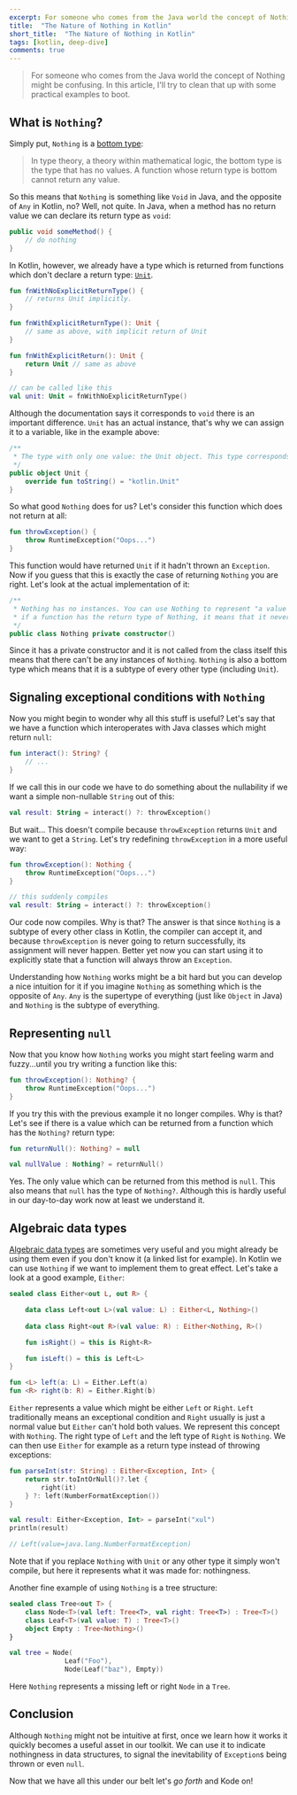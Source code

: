 ```yaml
---
excerpt: For someone who comes from the Java world the concept of Nothing might be confusing. In this article, I'll try to clean that up with some practical examples to boot.
title:  "The Nature of Nothing in Kotlin"
short_title:  "The Nature of Nothing in Kotlin"
tags: [kotlin, deep-dive]
comments: true
---
```


> For someone who comes from the Java world the concept of Nothing might be confusing. In this article, I'll try to clean that up with some practical examples to boot.

## What is `Nothing`?

Simply put, `Nothing` is a [bottom type](https://en.wikipedia.org/wiki/Bottom_type):

> In type theory, a theory within mathematical logic, the bottom type is the type that has no values.
> A function whose return type is bottom cannot return any value.

So this means that `Nothing` is something like `Void` in Java, and the opposite of `Any` in Kotlin, no?
Well, not quite. In Java, when a method has no return value we can declare its return type as `void`:

```java
public void someMethod() {
    // do nothing
}
```

In Kotlin, however, we already have a type which is returned from functions which don't declare a return type: [`Unit`](https://kotlinlang.org/docs/reference/functions.html#unit-returning-functions).

```kotlin
fun fnWithNoExplicitReturnType() {
    // returns Unit implicitly.
}

fun fnWithExplicitReturnType(): Unit {
    // same as above, with implicit return of Unit
}

fun fnWithExplicitReturn(): Unit {
    return Unit // same as above
}

// can be called like this
val unit: Unit = fnWithNoExplicitReturnType()
```

Although the documentation says it corresponds to `void` there is an important difference.
`Unit` has an actual instance, that's why we can assign it to a variable, like in the example above:

```kotlin
/**
 * The type with only one value: the Unit object. This type corresponds to the `void` type in Java.
 */
public object Unit {
    override fun toString() = "kotlin.Unit"
}
```

So what good `Nothing` does for us? Let's consider this function which does not return at all:

```kotlin
fun throwException() {
    throw RuntimeException("Oops...")
}  
```

This function would have returned `Unit` if it hadn't thrown an `Exception`. Now if you guess that this is exactly the
case of returning `Nothing` you are right. Let's look at the actual implementation of it:

```kotlin
/**
 * Nothing has no instances. You can use Nothing to represent "a value that never exists": for example,
 * if a function has the return type of Nothing, it means that it never returns (always throws an exception).
 */
public class Nothing private constructor()
```

Since it has a private constructor and it is not called from the class itself this means that there can't be any
instances of `Nothing`. `Nothing` is also a bottom type which means that it is a subtype of every other type (including `Unit`).

## Signaling exceptional conditions with `Nothing`

Now you might begin to wonder why all this stuff is useful? Let's say that we have a function which interoperates with Java
classes which might return `null`:

```kotlin
fun interact(): String? {
    // ...
}
```

If we call this in our code we have to do something about the nullability if we want a simple non-nullable `String`
out of this:

```kotlin
val result: String = interact() ?: throwException()
```

But wait... This doesn't compile because `throwException` returns `Unit` and we want to get a `String`. Let's try redefining
`throwException` in a more useful way:

```kotlin
fun throwException(): Nothing {
    throw RuntimeException("Oops...")
}

// this suddenly compiles
val result: String = interact() ?: throwException()
```

Our code now compiles. Why is that? The answer is that since `Nothing` is a subtype of every other class in Kotlin,
the compiler can accept it, and because `throwException` is never going to return successfully, its assignment will never
happen. Better yet now you can start using it to explicitly state that a function
will always throw an `Exception`.

Understanding how `Nothing` works might be a bit hard but you can develop a nice intuition for it if you imagine `Nothing`
as something which is the opposite of `Any`. `Any` is the supertype of everything (just like `Object` in Java) and `Nothing`
is the subtype of everything.

## Representing `null`

Now that you know how `Nothing` works you might start feeling warm and fuzzy...until you try writing a function like this:

```kotlin
fun throwException(): Nothing? {
    throw RuntimeException("Oops...")
}
```

If you try this with the previous example it no longer compiles. Why is that? Let's see if there is a value which can be
returned from a function which has the `Nothing?` return type:

```kotlin
fun returnNull(): Nothing? = null

val nullValue : Nothing? = returnNull()
```

Yes. The only value which can be returned from this method is `null`. This also means that `null` has the type of `Nothing?`. 
Although this is hardly useful in our day-to-day work now at least we understand it.

## Algebraic data types

[Algebraic data types](https://en.wikipedia.org/wiki/Algebraic_data_type) are sometimes very useful and you might
already be using them even if you don't know it (a linked list for example). In Kotlin we can use `Nothing` if we
want to implement them to great effect. Let's take a look at a good example, `Either`:

```kotlin
sealed class Either<out L, out R> {

    data class Left<out L>(val value: L) : Either<L, Nothing>()
    
    data class Right<out R>(val value: R) : Either<Nothing, R>()

    fun isRight() = this is Right<R>

    fun isLeft() = this is Left<L>
}

fun <L> left(a: L) = Either.Left(a)
fun <R> right(b: R) = Either.Right(b)
```

`Either` represents a value which might be either `Left` or `Right`. `Left` traditionally means an exceptional condition
and `Right` usually is just a normal value but `Either` can't hold both values. We represent this concept with `Nothing`.
The right type of `Left` and the left type of `Right` is `Nothing`. 
We can then use `Either` for example as a return type instead of throwing exceptions:

```kotlin
fun parseInt(str: String) : Either<Exception, Int> {
    return str.toIntOrNull()?.let {
        right(it)
    } ?: left(NumberFormatException())
}

val result: Either<Exception, Int> = parseInt("xul")
println(result)

// Left(value=java.lang.NumberFormatException)
```

Note that if you replace `Nothing` with `Unit` or any other type it simply won't compile, but here it represents what
it was made for: nothingness.

Another fine example of using `Nothing` is a tree structure:

```kotlin
sealed class Tree<out T> {
    class Node<T>(val left: Tree<T>, val right: Tree<T>) : Tree<T>()
    class Leaf<T>(val value: T) : Tree<T>()
    object Empty : Tree<Nothing>()
}

val tree = Node(
              Leaf("Foo"),
              Node(Leaf("baz"), Empty))
```

Here `Nothing` represents a missing left or right `Node` in a `Tree`.

## Conclusion

Although `Nothing` might not be intuitive at first, once we learn how it works it quickly becomes a useful asset
in our toolkit. We can use it to indicate nothingness in data structures, to signal the inevitability of `Exception`s
being thrown or even `null`.

Now that we have all this under our belt let's *go forth* and Kode on!

